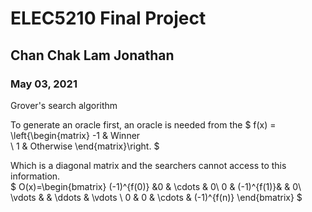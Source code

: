 # ELEC5210 Final Project
## Chan Chak Lam Jonathan
### May 03, 2021

Grover's search algorithm 



To generate an oracle
first, an oracle is needed from the 
$
f(x) =
\left\{\begin{matrix}
 -1 & Winner  
 \\
 1 & Otherwise
\end{matrix}\right.
$

Which is a diagonal matrix and the searchers cannot access to this information.  
$
O(x)=\begin{bmatrix}
(-1)^{f(0)} &0  & \cdots & 0\\ 
0 &  (-1)^{f(1)}&  & 0\\ 
\vdots  &  &  \ddots & \vdots \\ 
0 & 0 & \cdots & (-1)^{f(n)}
\end{bmatrix}
$

